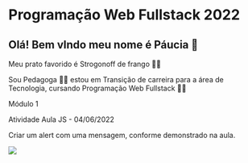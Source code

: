 # Programação Web Fullstack 2022

## Olá! Bem vIndo meu nome é Páucia 👋

 Meu prato favorido é Strogonoff de frango 👩‍🍳

Sou Pedagoga 👩‍🏫 estou em Transição de carreira para a área de Tecnologia, cursando Programação Web Fullstack 👩‍💻

Módulo 1

Atividade Aula JS - 04/06/2022 

Criar um alert com uma mensagem, conforme demonstrado na aula.

<div>

  <a href="https://github.com/Paucinha/campinhodigital.git" target="_blank"><img src="https://www.loom.com/share/c4a11343549845b49536e90560acbf21
![image](https://user-images.githubusercontent.com/99826124/177829875-7642e700-2d25-4a74-a46d-44640d3921a8.png)
" target="_blank"></a>
  
</div>
